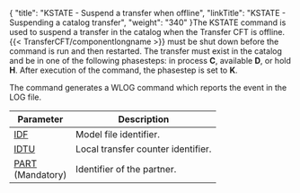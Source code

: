 {
    "title": "KSTATE - Suspend a transfer when offline",
    "linkTitle": "KSTATE &#45; Suspending a catalog transfer",
    "weight": "340"
}The KSTATE
command is used to suspend a transfer in the catalog when the Transfer CFT is offline. {{< TransferCFT/componentlongname  >}} must
be shut down before the command is run and then restarted. The transfer
must exist in the catalog and be in one of the following phasesteps: in process
**C**, available <span style="font-weight: bold;">D</span>,
or hold <span style="font-weight: bold;">H</span>. After execution of
the command, the phasestep is set to <span style="font-weight: bold;">K</span>.

The command generates a WLOG command which reports the event in the
LOG file.


| Parameter  | Description  |
| --- | --- |
| <a href="../../../command_summary/parameter_intro/idf">IDF</a> | Model file identifier. |
| <a href="../../../command_summary/parameter_intro/idtu">IDTU</a> | Local transfer counter identifier. |
| <a href="../../../command_summary/parameter_intro/part">PART</a><br/> (Mandatory) | Identifier of the partner. |

